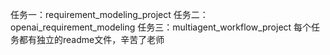 任务一：requirement_modeling_project
任务二：openai_requirement_modeling
任务三：multiagent_workflow_project
每个任务都有独立的readme文件，辛苦了老师
